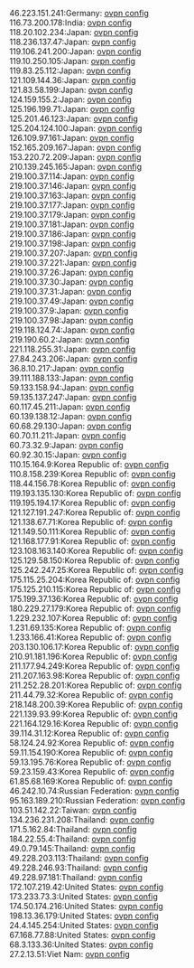 46.223.151.241:Germany: [ovpn config](vpn/46_223_151_241.ovpn)  
116.73.200.178:India: [ovpn config](vpn/116_73_200_178.ovpn)  
118.20.102.234:Japan: [ovpn config](vpn/118_20_102_234.ovpn)  
118.236.137.47:Japan: [ovpn config](vpn/118_236_137_47.ovpn)  
119.106.241.200:Japan: [ovpn config](vpn/119_106_241_200.ovpn)  
119.10.250.105:Japan: [ovpn config](vpn/119_10_250_105.ovpn)  
119.83.25.112:Japan: [ovpn config](vpn/119_83_25_112.ovpn)  
121.109.144.36:Japan: [ovpn config](vpn/121_109_144_36.ovpn)  
121.83.58.199:Japan: [ovpn config](vpn/121_83_58_199.ovpn)  
124.159.155.2:Japan: [ovpn config](vpn/124_159_155_2.ovpn)  
125.196.199.71:Japan: [ovpn config](vpn/125_196_199_71.ovpn)  
125.201.46.123:Japan: [ovpn config](vpn/125_201_46_123.ovpn)  
125.204.124.100:Japan: [ovpn config](vpn/125_204_124_100.ovpn)  
126.109.97.161:Japan: [ovpn config](vpn/126_109_97_161.ovpn)  
152.165.209.167:Japan: [ovpn config](vpn/152_165_209_167.ovpn)  
153.220.72.209:Japan: [ovpn config](vpn/153_220_72_209.ovpn)  
210.139.245.165:Japan: [ovpn config](vpn/210_139_245_165.ovpn)  
219.100.37.114:Japan: [ovpn config](vpn/219_100_37_114.ovpn)  
219.100.37.146:Japan: [ovpn config](vpn/219_100_37_146.ovpn)  
219.100.37.163:Japan: [ovpn config](vpn/219_100_37_163.ovpn)  
219.100.37.177:Japan: [ovpn config](vpn/219_100_37_177.ovpn)  
219.100.37.179:Japan: [ovpn config](vpn/219_100_37_179.ovpn)  
219.100.37.181:Japan: [ovpn config](vpn/219_100_37_181.ovpn)  
219.100.37.186:Japan: [ovpn config](vpn/219_100_37_186.ovpn)  
219.100.37.198:Japan: [ovpn config](vpn/219_100_37_198.ovpn)  
219.100.37.207:Japan: [ovpn config](vpn/219_100_37_207.ovpn)  
219.100.37.221:Japan: [ovpn config](vpn/219_100_37_221.ovpn)  
219.100.37.26:Japan: [ovpn config](vpn/219_100_37_26.ovpn)  
219.100.37.30:Japan: [ovpn config](vpn/219_100_37_30.ovpn)  
219.100.37.31:Japan: [ovpn config](vpn/219_100_37_31.ovpn)  
219.100.37.49:Japan: [ovpn config](vpn/219_100_37_49.ovpn)  
219.100.37.9:Japan: [ovpn config](vpn/219_100_37_9.ovpn)  
219.100.37.98:Japan: [ovpn config](vpn/219_100_37_98.ovpn)  
219.118.124.74:Japan: [ovpn config](vpn/219_118_124_74.ovpn)  
219.190.60.2:Japan: [ovpn config](vpn/219_190_60_2.ovpn)  
221.118.255.31:Japan: [ovpn config](vpn/221_118_255_31.ovpn)  
27.84.243.206:Japan: [ovpn config](vpn/27_84_243_206.ovpn)  
36.8.10.217:Japan: [ovpn config](vpn/36_8_10_217.ovpn)  
39.111.188.133:Japan: [ovpn config](vpn/39_111_188_133.ovpn)  
59.133.158.94:Japan: [ovpn config](vpn/59_133_158_94.ovpn)  
59.135.137.247:Japan: [ovpn config](vpn/59_135_137_247.ovpn)  
60.117.45.211:Japan: [ovpn config](vpn/60_117_45_211.ovpn)  
60.139.138.12:Japan: [ovpn config](vpn/60_139_138_12.ovpn)  
60.68.29.130:Japan: [ovpn config](vpn/60_68_29_130.ovpn)  
60.70.11.211:Japan: [ovpn config](vpn/60_70_11_211.ovpn)  
60.73.32.9:Japan: [ovpn config](vpn/60_73_32_9.ovpn)  
60.92.30.15:Japan: [ovpn config](vpn/60_92_30_15.ovpn)  
110.15.164.9:Korea Republic of: [ovpn config](vpn/110_15_164_9.ovpn)  
110.8.158.239:Korea Republic of: [ovpn config](vpn/110_8_158_239.ovpn)  
118.44.156.78:Korea Republic of: [ovpn config](vpn/118_44_156_78.ovpn)  
119.193.135.130:Korea Republic of: [ovpn config](vpn/119_193_135_130.ovpn)  
119.195.194.17:Korea Republic of: [ovpn config](vpn/119_195_194_17.ovpn)  
121.127.191.247:Korea Republic of: [ovpn config](vpn/121_127_191_247.ovpn)  
121.138.67.71:Korea Republic of: [ovpn config](vpn/121_138_67_71.ovpn)  
121.149.50.111:Korea Republic of: [ovpn config](vpn/121_149_50_111.ovpn)  
121.168.177.91:Korea Republic of: [ovpn config](vpn/121_168_177_91.ovpn)  
123.108.163.140:Korea Republic of: [ovpn config](vpn/123_108_163_140.ovpn)  
125.129.58.150:Korea Republic of: [ovpn config](vpn/125_129_58_150.ovpn)  
125.242.247.25:Korea Republic of: [ovpn config](vpn/125_242_247_25.ovpn)  
175.115.25.204:Korea Republic of: [ovpn config](vpn/175_115_25_204.ovpn)  
175.125.210.115:Korea Republic of: [ovpn config](vpn/175_125_210_115.ovpn)  
175.199.37.136:Korea Republic of: [ovpn config](vpn/175_199_37_136.ovpn)  
180.229.27.179:Korea Republic of: [ovpn config](vpn/180_229_27_179.ovpn)  
1.229.232.107:Korea Republic of: [ovpn config](vpn/1_229_232_107.ovpn)  
1.231.69.135:Korea Republic of: [ovpn config](vpn/1_231_69_135.ovpn)  
1.233.166.41:Korea Republic of: [ovpn config](vpn/1_233_166_41.ovpn)  
203.130.106.17:Korea Republic of: [ovpn config](vpn/203_130_106_17.ovpn)  
210.91.181.196:Korea Republic of: [ovpn config](vpn/210_91_181_196.ovpn)  
211.177.94.249:Korea Republic of: [ovpn config](vpn/211_177_94_249.ovpn)  
211.207.163.98:Korea Republic of: [ovpn config](vpn/211_207_163_98.ovpn)  
211.252.28.201:Korea Republic of: [ovpn config](vpn/211_252_28_201.ovpn)  
211.44.79.32:Korea Republic of: [ovpn config](vpn/211_44_79_32.ovpn)  
218.148.200.39:Korea Republic of: [ovpn config](vpn/218_148_200_39.ovpn)  
221.139.93.99:Korea Republic of: [ovpn config](vpn/221_139_93_99.ovpn)  
221.164.129.16:Korea Republic of: [ovpn config](vpn/221_164_129_16.ovpn)  
39.114.31.12:Korea Republic of: [ovpn config](vpn/39_114_31_12.ovpn)  
58.124.24.92:Korea Republic of: [ovpn config](vpn/58_124_24_92.ovpn)  
59.11.154.190:Korea Republic of: [ovpn config](vpn/59_11_154_190.ovpn)  
59.13.195.76:Korea Republic of: [ovpn config](vpn/59_13_195_76.ovpn)  
59.23.159.43:Korea Republic of: [ovpn config](vpn/59_23_159_43.ovpn)  
61.85.68.169:Korea Republic of: [ovpn config](vpn/61_85_68_169.ovpn)  
46.242.10.74:Russian Federation: [ovpn config](vpn/46_242_10_74.ovpn)  
95.163.189.210:Russian Federation: [ovpn config](vpn/95_163_189_210.ovpn)  
103.51.142.22:Taiwan: [ovpn config](vpn/103_51_142_22.ovpn)  
134.236.231.208:Thailand: [ovpn config](vpn/134_236_231_208.ovpn)  
171.5.162.84:Thailand: [ovpn config](vpn/171_5_162_84.ovpn)  
184.22.55.4:Thailand: [ovpn config](vpn/184_22_55_4.ovpn)  
49.0.79.145:Thailand: [ovpn config](vpn/49_0_79_145.ovpn)  
49.228.203.113:Thailand: [ovpn config](vpn/49_228_203_113.ovpn)  
49.228.246.93:Thailand: [ovpn config](vpn/49_228_246_93.ovpn)  
49.228.97.181:Thailand: [ovpn config](vpn/49_228_97_181.ovpn)  
172.107.219.42:United States: [ovpn config](vpn/172_107_219_42.ovpn)  
173.233.73.3:United States: [ovpn config](vpn/173_233_73_3.ovpn)  
174.50.174.216:United States: [ovpn config](vpn/174_50_174_216.ovpn)  
198.13.36.179:United States: [ovpn config](vpn/198_13_36_179.ovpn)  
24.4.145.254:United States: [ovpn config](vpn/24_4_145_254.ovpn)  
67.168.77.88:United States: [ovpn config](vpn/67_168_77_88.ovpn)  
68.3.133.36:United States: [ovpn config](vpn/68_3_133_36.ovpn)  
27.2.13.51:Viet Nam: [ovpn config](vpn/27_2_13_51.ovpn)  

